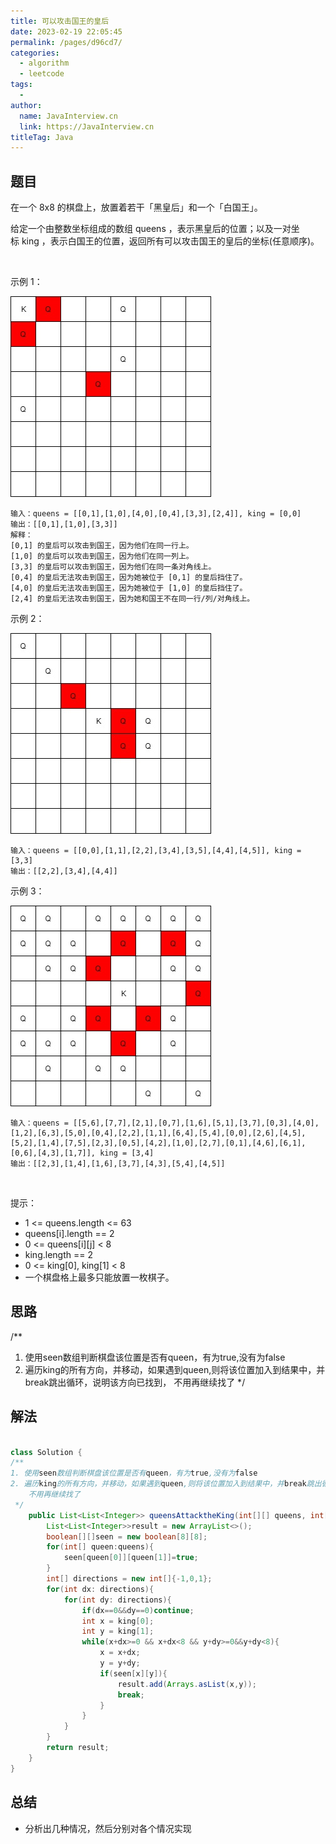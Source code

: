 ```yaml
---
title: 可以攻击国王的皇后
date: 2023-02-19 22:05:45
permalink: /pages/d96cd7/
categories:
  - algorithm
  - leetcode
tags:
  - 
author: 
  name: JavaInterview.cn
  link: https://JavaInterview.cn
titleTag: Java
---
```




## 题目

在一个 8x8 的棋盘上，放置着若干「黑皇后」和一个「白国王」。

给定一个由整数坐标组成的数组 queens ，表示黑皇后的位置；以及一对坐标 king ，表示白国王的位置，返回所有可以攻击国王的皇后的坐标(任意顺序)。

 

示例 1：

![](../../../media/pictures/leetcode/untitled-diagram.jpeg)

    输入：queens = [[0,1],[1,0],[4,0],[0,4],[3,3],[2,4]], king = [0,0]
    输出：[[0,1],[1,0],[3,3]]
    解释： 
    [0,1] 的皇后可以攻击到国王，因为他们在同一行上。 
    [1,0] 的皇后可以攻击到国王，因为他们在同一列上。 
    [3,3] 的皇后可以攻击到国王，因为他们在同一条对角线上。 
    [0,4] 的皇后无法攻击到国王，因为她被位于 [0,1] 的皇后挡住了。 
    [4,0] 的皇后无法攻击到国王，因为她被位于 [1,0] 的皇后挡住了。 
    [2,4] 的皇后无法攻击到国王，因为她和国王不在同一行/列/对角线上。
示例 2：

![](../../../media/pictures/leetcode/untitled-diagram-1-1-1.jpeg)

    输入：queens = [[0,0],[1,1],[2,2],[3,4],[3,5],[4,4],[4,5]], king = [3,3]
    输出：[[2,2],[3,4],[4,4]]
示例 3：

![](../../../media/pictures/leetcode/untitled-diagram-2.jpeg)

    输入：queens = [[5,6],[7,7],[2,1],[0,7],[1,6],[5,1],[3,7],[0,3],[4,0],[1,2],[6,3],[5,0],[0,4],[2,2],[1,1],[6,4],[5,4],[0,0],[2,6],[4,5],[5,2],[1,4],[7,5],[2,3],[0,5],[4,2],[1,0],[2,7],[0,1],[4,6],[6,1],[0,6],[4,3],[1,7]], king = [3,4]
    输出：[[2,3],[1,4],[1,6],[3,7],[4,3],[5,4],[4,5]]
 

提示：

- 1 <= queens.length <= 63
- queens[i].length == 2
- 0 <= queens[i][j] < 8
- king.length == 2
- 0 <= king[0], king[1] < 8
- 一个棋盘格上最多只能放置一枚棋子。


## 思路

/**
1. 使用seen数组判断棋盘该位置是否有queen，有为true,没有为false
2. 遍历king的所有方向，并移动，如果遇到queen,则将该位置加入到结果中，并break跳出循环，说明该方向已找到，
    不用再继续找了
 */


## 解法
```java

class Solution {
/**
1. 使用seen数组判断棋盘该位置是否有queen，有为true,没有为false
2. 遍历king的所有方向，并移动，如果遇到queen,则将该位置加入到结果中，并break跳出循环，说明该方向已找到，
    不用再继续找了
 */
    public List<List<Integer>> queensAttacktheKing(int[][] queens, int[] king) {
        List<List<Integer>>result = new ArrayList<>();
        boolean[][]seen = new boolean[8][8];
        for(int[] queen:queens){
            seen[queen[0]][queen[1]]=true;
        }
        int[] directions = new int[]{-1,0,1};
        for(int dx: directions){
            for(int dy: directions){
                if(dx==0&&dy==0)continue;
                int x = king[0];
                int y = king[1];
                while(x+dx>=0 && x+dx<8 && y+dy>=0&&y+dy<8){
                    x = x+dx;
                    y = y+dy;
                    if(seen[x][y]){
                        result.add(Arrays.asList(x,y));
                        break;
                    }
                }
            }
        }
        return result;
    }
}
```

## 总结

- 分析出几种情况，然后分别对各个情况实现 
